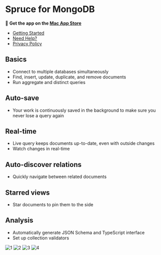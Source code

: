 # Spruce for MongoDB

🍎 **Get the app on the [Mac App Store](https://apps.apple.com/us/app/spruce-reimagined-mongodb-gui/id1567985381)**

- [Getting Started](https://github.com/spruce-app/Spruce/discussions/2)
- [Need Help?](https://github.com/spruce-app/Spruce/discussions/4)
- [Privacy Policy](https://github.com/spruce-app/Spruce/blob/main/PRIVACY_POLICY.md)

## Basics

- Connect to multiple databases simultaneously
- Find, insert, update, duplicate, and remove documents
- Run aggregate and distinct queries

## Auto-save

- Your work is continuously saved in the background to make sure you never lose a query again

## Real-time

- Live query keeps documents up-to-date, even with outside changes
- Watch changes in real-time

## Auto-discover relations

- Quickly navigate between related documents

## Starred views

- Star documents to pin them to the side

## Analysis

- Automatically generate JSON Schema and TypeScript interface
- Set up collection validators

![1](https://user-images.githubusercontent.com/2636763/119210889-e96edd00-ba7c-11eb-8f7b-d80350eb7c50.png)
![2](https://user-images.githubusercontent.com/2636763/119210891-ea077380-ba7c-11eb-9004-95c0727cb5df.png)
![3](https://user-images.githubusercontent.com/2636763/119210893-eaa00a00-ba7c-11eb-852f-0c5810b25d56.png)
![4](https://user-images.githubusercontent.com/2636763/119210894-eaa00a00-ba7c-11eb-936b-b4939679f1d4.png)
